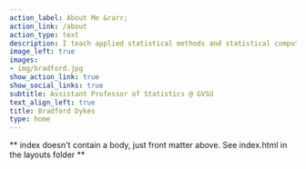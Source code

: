 ```yaml
---
action_label: About Me &rarr;
action_link: /about
action_type: text
description: I teach applied statistical methods and statistical computing at Grand Valley State University. I am interested in working with educators to integrate data and statistical thinking into their courses. One of my current collaborations uses data visualizations in K-12 history and social studies lessons to build students' data literacy. I love coffee, Great Danes, and board games.
image_left: true
images:
- img/bradford.jpg
show_action_link: true
show_social_links: true
subtitle: Assistant Professor of Statistics @ GVSU
text_align_left: true
title: Bradford Dykes
type: home
---
```


** index doesn't contain a body, just front matter above.
See index.html in the layouts folder **
